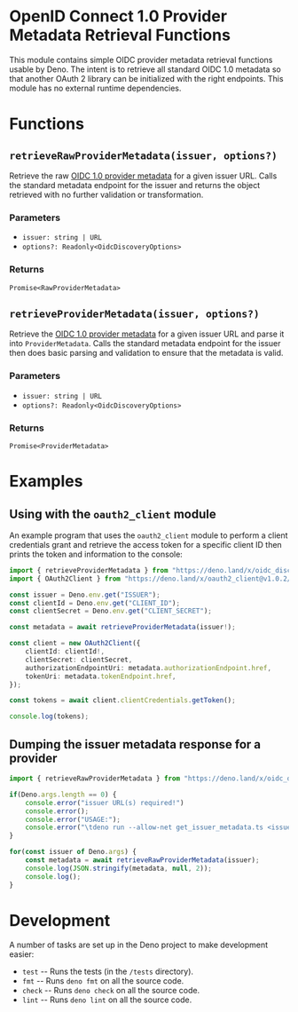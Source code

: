 # OpenID Connect 1.0 Provider Metadata Retrieval Functions

This module contains simple OIDC provider metadata retrieval functions usable by Deno. The intent is to retrieve all standard OIDC 1.0 metadata so that another OAuth 2 library can be initialized with the right endpoints. This module has no external runtime dependencies.

# Functions

## `retrieveRawProviderMetadata(issuer, options?)`

Retrieve the raw [OIDC 1.0 provider metadata](https://openid.net/specs/openid-connect-discovery-1_0.html#ProviderMetadata) for a given issuer URL. Calls the standard metadata endpoint for the issuer and returns the object retrieved with no further validation or transformation.

### Parameters
- `issuer: string | URL`
- `options?: Readonly<OidcDiscoveryOptions>`

### Returns
`Promise<RawProviderMetadata>`


## `retrieveProviderMetadata(issuer, options?)`

Retrieve the [OIDC 1.0 provider metadata](https://openid.net/specs/openid-connect-discovery-1_0.html#ProviderMetadata) for a given issuer URL and parse it into `ProviderMetadata`. Calls the standard metadata endpoint for the issuer then does basic parsing and validation to ensure that the metadata is valid.

### Parameters
- `issuer: string | URL`
- `options?: Readonly<OidcDiscoveryOptions>`

### Returns
`Promise<ProviderMetadata>`

# Examples

## Using with the `oauth2_client` module

An example program that uses the `oauth2_client` module to perform a client credentials grant and retrieve the access token for a specific client ID then prints the token and information to the console:

```typescript
import { retrieveProviderMetadata } from "https://deno.land/x/oidc_discovery/mod.ts";
import { OAuth2Client } from "https://deno.land/x/oauth2_client@v1.0.2/mod.ts";

const issuer = Deno.env.get("ISSUER");
const clientId = Deno.env.get("CLIENT_ID");
const clientSecret = Deno.env.get("CLIENT_SECRET");

const metadata = await retrieveProviderMetadata(issuer!);

const client = new OAuth2Client({
    clientId: clientId!,
    clientSecret: clientSecret,
    authorizationEndpointUri: metadata.authorizationEndpoint.href,
    tokenUri: metadata.tokenEndpoint.href,
});

const tokens = await client.clientCredentials.getToken();

console.log(tokens);
```

## Dumping the issuer metadata response for a provider

```typescript
import { retrieveRawProviderMetadata } from "https://deno.land/x/oidc_discovery/mod.ts";

if(Deno.args.length == 0) {
    console.error("issuer URL(s) required!")
    console.error();
    console.error("USAGE:");
    console.error("\tdeno run --allow-net get_issuer_metadata.ts <issuer URL>...");
}

for(const issuer of Deno.args) {
    const metadata = await retrieveRawProviderMetadata(issuer);
    console.log(JSON.stringify(metadata, null, 2));
    console.log();
}
```

# Development

A number of tasks are set up in the Deno project to make development easier:

- `test` -- Runs the tests (in the `/tests` directory).
- `fmt` -- Runs `deno fmt` on all the source code.
- `check` -- Runs `deno check` on all the source code.
- `lint` -- Runs `deno lint` on all the source code.
